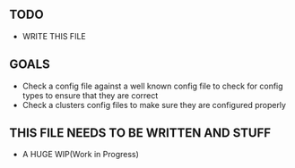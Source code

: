 ## TODO
* WRITE THIS FILE

## GOALS ##
* Check a config file against a well known config file to check for config types to ensure that they are correct
* Check a clusters config files to make sure they are configured properly

## THIS FILE NEEDS TO BE WRITTEN AND STUFF
* A HUGE WIP(Work in Progress)